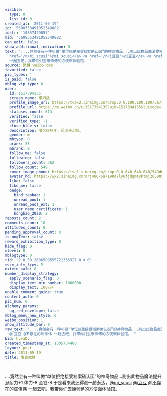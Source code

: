 ```yaml
---
visible:
  type: 0
  list_id: 0
created_at: '2011-05-19'
id: '5608353491052549882'
idstr: '10857429057'
mid: '5608353491052549882'
can_edit: false
show_additional_indication: 0
text: "....竟然会有一种叫做“单位拒绝接受档案确认函”的神奇物品...刷出此物品魔法提升 忍耐力+1 体力-8 金钱-8.于是看来我还得跑一趟泰达，<a
  href='/n/mi_scusi'>@mi_scusi</a> <a href='/n/i豆豆'>@i豆豆</a> <a href='/n/不存在的陈伟伟'>@不存在的陈伟伟</a>
  一起去吧，我带你们去康师傅的方便面体验馆。 "
source: 微博 weibo.com
favorited: false
pic_types: ''
is_paid: false
mblog_vip_type: 0
user:
  id: 1517394135
  screen_name: 李消极
  profile_image_url: https://tvax2.sinaimg.cn/crop.0.0.180.180.180/5a7198d7ly8fjdgmtyktmj20500500so.jpg?KID=imgbed,tva&Expires=1606400013&ssig=6WqcesMdBe
  profile_url: https://m.weibo.cn/u/1517394135?uid=1517394135&luicode=10000011&lfid=2304131517394135_-_WEIBO_SECOND_PROFILE_WEIBO
  statuses_count: 613
  verified: false
  verified_type: -1
  close_blue_v: false
  description: 唯忆轻狂年，风流任沉醉。
  gender: m
  mbtype: 0
  urank: 33
  mbrank: 0
  follow_me: false
  following: false
  followers_count: 362
  follow_count: 549
  cover_image_phone: https://tva1.sinaimg.cn/crop.0.0.640.640.640/549d0121tw1egm1kjly3jj20hs0hsq4f.jpg
  avatar_hd: https://wx2.sinaimg.cn/orj480/5a7198d7ly8fjdgmtyktmj20500500so.jpg
  like: false
  like_me: false
  badge:
    bind_taobao: 1
    unread_pool: 1
    unread_pool_ext: 1
    user_name_certificate: 1
    hongbao_2020: 2
reposts_count: 2
comments_count: 10
attitudes_count: 0
pending_approval_count: 0
isLongText: false
reward_exhibition_type: 0
hide_flag: 0
mlevel: 0
mblogtype: 0
rid: '2_0_50_2606589555721336327_0_0_0'
more_info_type: 0
extern_safe: 0
number_display_strategy:
  apply_scenario_flag: 3
  display_text_min_number: 1000000
  display_text: 100万+
enable_comment_guide: true
content_auth: 0
pic_num: 0
alchemy_params:
  ug_red_envelope: false
mblog_menu_new_style: 0
weibo_position: 1
show_attitude_bar: 0
raw_text: "....竟然会有一种叫做“单位拒绝接受档案确认函”的神奇物品...刷出此物品魔法提升 忍耐力+1 体力-8 金钱-8.于是看来我还得跑一趟泰达，@mi_scusi
  @i豆豆 @不存在的陈伟伟 一起去吧，我带你们去康师傅的方便面体验馆。 ​​​"
bid: hvvaDv
created_timestamp_at: 1305734400
layout: post
date: 2011-05-19
title: 发表微博
---
```


![]()

....竟然会有一种叫做“单位拒绝接受档案确认函”的神奇物品...刷出此物品魔法提升 忍耐力+1 体力-8 金钱-8.于是看来我还得跑一趟泰达，<a href='/n/mi_scusi'>@mi_scusi</a> <a href='/n/i豆豆'>@i豆豆</a> <a href='/n/不存在的陈伟伟'>@不存在的陈伟伟</a> 一起去吧，我带你们去康师傅的方便面体验馆。 

